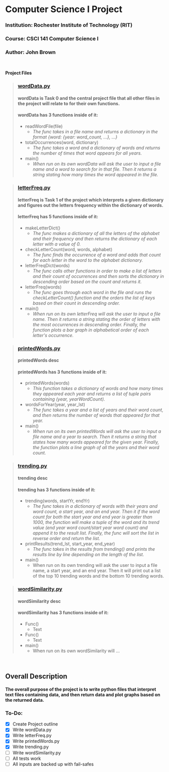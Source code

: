 # Computer Science I Project
### Institution: Rochester Institute of Technology (RIT)
### Course: CSCI 141 Computer Science I
### Author: John Brown

<br> 

**Project Files**

> ### [wordData.py](wordData.py)
> #### wordData is Task 0 and the central project file that all other files in the project will relate to for their own functions.
> #### wordData has 3 functions inside of it:
> - readWordFile(file)
>   - *The func takes in a file name and returns a dictionary in the format {word: {year: word_count, ...}, ...}*
> - totalOccurrences(word, dictionary)
>   - *The func takes a word and a dictionary of words and returns the number of times that word appears for all years.*
> - main()
>   - *When run on its own wordData will ask the user to input a file name and a word to search for in that file. Then it
>   returns a string stating how many times the word appeared in the file.*

> ### [letterFreq.py](letterFreq.py) 
> #### letterFreq is Task 1 of the project which interprets a given dictionary and figures out the letters frequency within the dictionary of words.
> #### letterFreq has 5 functions inside of it:
> - makeLetterDict()
>   - *The func makes a dictionary of all the letters of the alphabet and their frequency and then returns the 
>   dictionary of each letter with a value of 0.*
> - checkLetterCount(word, words, alphabet)
>   - *The func finds the occurrence of a word and adds that count for each letter in the word to the alphabet 
>   dictionary.*
> - letterFreqDict(words)
>   - *The func calls other functions in order to make a list of letters and their count of occurrences and then sorts 
>   the dictionary in descending order based on the count and returns it.*
> - letterFreq(words)
>   - *The func goes through each word in the file and runs the checkLetterCount() function and the orders the list of 
>   keys based on their count in descending order.*
> - main()
>   - *When run on its own letterFreq will ask the user to input a file name. Then it returns a string stating the order
>   of letters with the most occurrences in descending order. Finally, the function plots a bar graph in alphabetical 
>   order of each letter's occurrence.*

> ### [printedWords.py](printedWords.py)
> #### printedWords desc
> #### printedWords has 3 functions inside of it:
> - printedWords(words)
>   - *This function takes a dictionary of words and how many times they appeared each year
>   and returns a list of tuple pairs containing (year, yearWordCount).*
> - wordsForYear(year, year_lst)
>   - *The func takes a year and a list of years and their word count, and
    then returns the number of words that appeared for that year.*
> - main()
>   - *When run on its own printedWords will ask the user to input a file name and a year to search. Then it returns a 
>   string that states how many words appeared for the given year. Finally, the function plots a line graph of all the
>   years and their word count.*

> ### [trending.py](trending.py)
> #### trending desc
> #### trending has 3 functions inside of it:
> - trending(words, startYr, endYr)
>   - *The func takes in a dictionary of words with their years and word count, a start year, and an end year. Then it 
>   if the word count for both the start year and end year is greater than 1000, the function will make a tuple of the 
>   word and its trend value (end year word count/start year word count) and append it to the result list. Finally, the 
>   func will sort the list in reverse order and return the list.*
> - printResults(trend_lst, start_year, end_year)
>   - *The func takes in the results from trending() and prints the results line by line depending on the length of the 
>   list.*
> - main()
>   - When run on its own trending will ask the user to input a file name, a start year, and an end year. Then it will 
>   print out a list of the top 10 trending words and the bottom 10 trending words.

> ### [wordSimilarity.py](wordSimilarity.py)
> #### wordSimilarity desc
> #### wordSimilarity has 3 functions inside of it:
> - Func()
>   - Text
> - Func()
>   - Text
> - main()
>   - When run on its own wordSimilarity will ...

<br>

## Overall Description
#### The overall purpose of the project is to write python files that interpret text files containing data, and then return data and plot graphs based on the returned data.

### To-Do:
- [x] Create Project outline
- [x] Write wordData.py
- [x] Write letterFreq.py
- [x] Write printedWords.py
- [x] Write trending.py
- [ ] Write wordSimilarity.py
- [ ] All tests work
- [ ] All inputs are backed up with fail-safes